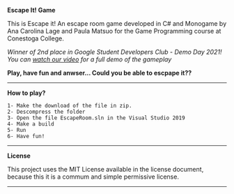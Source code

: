 **Escape It! Game**

This is Escape it! An escape room game developed in C# and Monogame by Ana Carolina Lage and Paula Matsuo for the Game Programming course at Conestoga College.

*Winner of 2nd place in Google Student Developers Club - Demo Day 2021!
You can [watch our video](https://youtu.be/S8mSTwdk0I8) for a full demo of the gameplay*

**Play, have fun and anwser... Could you be able to escpape it??**

---
**How to play?**

	1- Make the download of the file in zip.
	2- Descompress the folder
	3- Open the file EscapeRoom.sln in the Visual Studio 2019
	4- Make a build
	5- Run
	6- Have fun!

---
**License**

This project uses the MIT License available in the license document, because this it is a commum and simple permissive license.

---